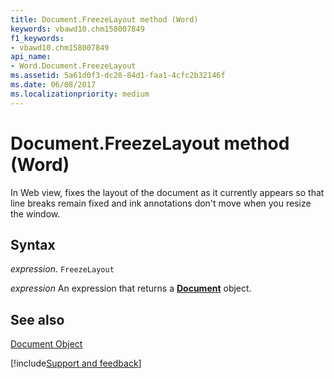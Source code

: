 ```yaml
---
title: Document.FreezeLayout method (Word)
keywords: vbawd10.chm158007849
f1_keywords:
- vbawd10.chm158007849
api_name:
- Word.Document.FreezeLayout
ms.assetid: 5a61d0f3-dc28-84d1-faa1-4cfc2b32146f
ms.date: 06/08/2017
ms.localizationpriority: medium
---
```



# Document.FreezeLayout method (Word)

In Web view, fixes the layout of the document as it currently appears so that line breaks remain fixed and ink annotations don't move when you resize the window.


## Syntax

_expression_. `FreezeLayout`

 _expression_ An expression that returns a **[Document](Word.Document.md)** object.


## See also


[Document Object](Word.Document.md)

[!include[Support and feedback](~/includes/feedback-boilerplate.md)]